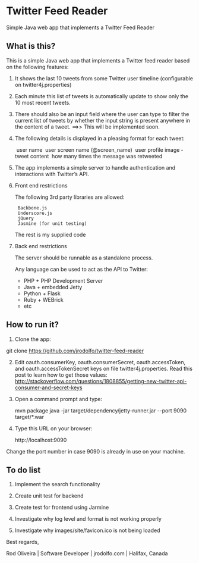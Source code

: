 # Twitter Feed Reader
Simple Java web app that implements a Twitter Feed Reader

## What is this?

This is a simple Java web app that implements a Twitter feed reader based on the following features:

1) It shows the last 10 tweets from some Twitter user timeline (configurable on twitter4j.properties)

2) Each minute this list of tweets is automatically update to show only the 10 most recent tweets.

3) There should also be an input field where the user can type to filter the current list of tweets 
by whether the input string is present anywhere in the content of a tweet. ==>> This will be implemented soon.

4) The following details is displayed in a pleasing format for each tweet:

	­ user name
	­ user screen name (@screen_name)
	­ user profile image
	­ tweet content
	­ how many times the message was retweeted

5) The app implements a simple server to handle authentication and interactions with Twitter’s API.

6) Front end restrictions

	The following 3rd party libraries are allowed:

		Backbone.js
		Underscore.js
		jQuery
		Jasmine (for unit testing)
		
	The rest is my supplied code

7) Back end restrictions

	The server should be runnable as a standalone process.

	Any language can be used to act as the API to Twitter:

	- PHP    + PHP Development Server
	- Java   + embedded Jetty
	- Python + Flask
	- Ruby   + WEBrick
	- etc

## How to run it?

1) Clone the app:

git clone https://github.com/jrodolfo/twitter-feed-reader

2) Edit oauth.consumerKey, oauth.consumerSecret, oauth.accessToken, and oauth.accessTokenSecret keys on file twitter4j.properties. Read this post to learn how to get those values: http://stackoverflow.com/questions/1808855/getting-new-twitter-api-consumer-and-secret-keys

3) Open a command prompt and type:

    mvn package
    java -jar target/dependency/jetty-runner.jar --port 9090 target/*.war

4) Type this URL on your browser:

    http://localhost:9090

Change the port number in case 9090 is already in use on your machine.

## To do list

1) Implement the search functionality

2) Create unit test for backend

3) Create test for frontend using Jarmine

4) Investigate why log level and format is not working properly

5) Investigate why images/site/favicon.ico is not being loaded

Best regards,

Rod Oliveira | Software Developer | jrodolfo.com | Halifax, Canada
